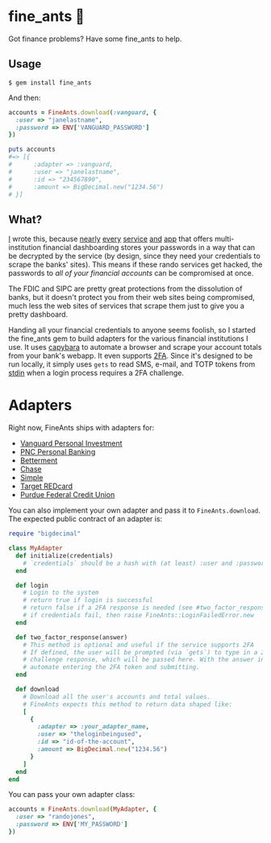 # fine_ants 🐜

Got finance problems? Have some fine_ants to help.

## Usage

```
$ gem install fine_ants
```

And then:

``` ruby
accounts = FineAnts.download(:vanguard, {
  :user => "janelastname",
  :password => ENV['VANGUARD_PASSWORD']
})

puts accounts
#=> [{
#      :adapter => :vanguard,
#      :user => "janelastname",
#      :id => "234567890",
#      :amount => BigDecimal.new("1234.56")
# }]
```

## What?

[I](https://twitter.com/searls) wrote this, because
[nearly](https://www.mint.com)
[every](https://www.personalcapital.com/financial-software)
[service](https://www.youneedabudget.com)
[and](https://www.iggsoftware.com/banktivity/)
[app](http://moneywizapp.com/mac/)
that
offers multi-institution financial dashboarding stores your passwords in a way
that can be decrypted by the service (by design, since they need your credentials
to scrape the banks' sites). This means if these rando services get hacked, the
passwords to _all of your financial accounts_ can be compromised at once.

The FDIC and SIPC are pretty great protections from the dissolution of banks, but
it doesn't protect you from their web sites being compromised, much less the web
sites of services that scrape them just to give you a pretty dashboard.

Handing all your financial credentials to anyone seems foolish, so I started the
fine_ants gem to build adapters for the various financial institutions I use. It
uses [capybara](https://github.com/jnicklas/capybara) to automate a browser and
scrape your account totals from your bank's webapp. It even supports
[2FA](https://en.wikipedia.org/wiki/Multi-factor_authentication). Since it's
designed to be run locally, it simply uses `gets` to read SMS, e-mail, and TOTP
tokens from
[stdin](https://en.wikipedia.org/wiki/Standard_streams#Standard_input_.28stdin.29)
when a login process requires a 2FA challenge.

# Adapters

Right now, FineAnts ships with adapters for:

* [Vanguard Personal Investment](https://personal.vanguard.com/us/hnwnesc/nesc/LoginPage)
* [PNC Personal Banking](https://www.pnc.com/en/personal-banking.html)
* [Betterment](https://www.betterment.com)
* [Chase](https://www.chase.com)
* [Simple](https://www.simple.com)
* [Target REDcard](https://rcam.target.com)
* [Purdue Federal Credit Union](https://www.purduefed.com)

You can also implement your own adapter and pass it to `FineAnts.download`. The
expected public contract of an adapter is:

``` ruby
require "bigdecimal"

class MyAdapter
  def initialize(credentials)
    # `credentials` should be a hash with (at least) :user and :password entries.
  end

  def login
    # Login to the system
    # return true if login is successful
    # return false if a 2FA response is needed (see #two_factor_response)
    # if credentials fail, then raise FineAnts::LoginFailedError.new
  end

  def two_factor_response(answer)
    # This method is optional and useful if the service supports 2FA
    # If defined, the user will be prompted (via `gets`) to type in a 2FA
    # challenge response, which will be passed here. With the answer in hand,
    # automate entering the 2FA token and submitting.
  end

  def download
    # Download all the user's accounts and total values.
    # FineAnts expects this method to return data shaped like:
    [
      {
        :adapter => :your_adapter_name,
        :user => "theloginbeingused",
        :id => "id-of-the-account",
        :amount => BigDecimal.new("1234.56")
      }
    ]
  end
end
```

You can pass your own adapter class:

``` ruby
accounts = FineAnts.download(MyAdapter, {
  :user => "randojones",
  :password => ENV['MY_PASSWORD']
})
```

